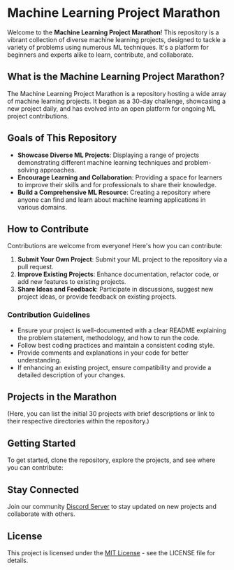 # Machine Learning Project Marathon

Welcome to the **Machine Learning Project Marathon**! This repository is a vibrant collection of diverse machine learning projects, designed to tackle a variety of problems using numerous ML techniques. It's a platform for beginners and experts alike to learn, contribute, and collaborate.

## What is the Machine Learning Project Marathon?

The Machine Learning Project Marathon is a repository hosting a wide array of machine learning projects. It began as a 30-day challenge, showcasing a new project daily, and has evolved into an open platform for ongoing ML project contributions.

## Goals of This Repository

- **Showcase Diverse ML Projects**: Displaying a range of projects demonstrating different machine learning techniques and problem-solving approaches.
- **Encourage Learning and Collaboration**: Providing a space for learners to improve their skills and for professionals to share their knowledge.
- **Build a Comprehensive ML Resource**: Creating a repository where anyone can find and learn about machine learning applications in various domains.

## How to Contribute

Contributions are welcome from everyone! Here's how you can contribute:

1. **Submit Your Own Project**: Submit your ML project to the repository via a pull request.
2. **Improve Existing Projects**: Enhance documentation, refactor code, or add new features to existing projects.
3. **Share Ideas and Feedback**: Participate in discussions, suggest new project ideas, or provide feedback on existing projects.

### Contribution Guidelines

- Ensure your project is well-documented with a clear README explaining the problem statement, methodology, and how to run the code.
- Follow best coding practices and maintain a consistent coding style.
- Provide comments and explanations in your code for better understanding.
- If enhancing an existing project, ensure compatibility and provide a detailed description of your changes.

## Projects in the Marathon

(Here, you can list the initial 30 projects with brief descriptions or link to their respective directories within the repository.)

## Getting Started

To get started, clone the repository, explore the projects, and see where you can contribute:


## Stay Connected

Join our community  [Discord Server](https://discord.gg/SJRvt5zk) to stay updated on new projects and collaborate with others.

## License

This project is licensed under the [MIT License](LICENSE) - see the LICENSE file for details.

